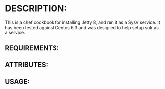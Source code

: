 # DESCRIPTION:

This is a chef cookbook for installing Jetty 8, and run it as a SysV service. It has been tested against Centos 6.3 and was designed to help setup solr as a service.

## REQUIREMENTS:

## ATTRIBUTES:

## USAGE:


